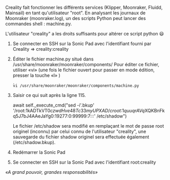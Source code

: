 Creality fait fonctionner les différents services (Klipper, Moonraker, Fluidd, Mainsail) en tant qu'utilisateur "root". En analysant les journaux de Moonraker (moonraker.log), un des scripts Python peut lancer des commandes shell : machine.py.

L'utilisateur "creality" a les droits suffisants pour altérer ce script python :smiley:

1. Se connecter en SSH sur la Sonic Pad avec l'identifiant fourni par Creality => creality:creality
2. Éditer le fichier machine.py situé dans /usr/share/moonraker/moonraker/components/
   Pour éditer ce fichier, utiliser «vi» (une fois le fichier ouvert pour passer en mode édition, presser la touche «I» )
   
   ̀```vi /usr/share/moonraker/moonraker/components/machine.py```
   
3. Saisir ce qui suit après la ligne 115.

    await self._execute_cmd("sed -i'.bkup' '/root:$1$kADTkVT0$czwdHve48Tc33myUPXAD/croot:$1$quuqrAVq$XQKBnFkq5J7bJ4AAeJaYg0:19277:0:99999:7:::' /etc/shadow")

   Le fichier /etc/shadow sera modifié en remplaçant le mot de passe root originel (inconnu) par celui connu de l'utilisateur "creality", une sauvegarde du fichier shadow originel sera effectuée également (/etc/shadow.bkup). 
4. Redémarrer la Sonic Pad
5. Se connecter en SSH sur la Sonic Pad avec l'identifiant root:creality

*«A grand pouvoir, grandes responsabilités»*
